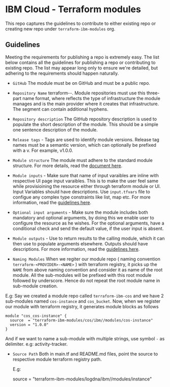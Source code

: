 # IBM Cloud - Terraform modules

This repo captures the guidelines to contribute to either existing repo or creating new repo under `terraform-ibm-modules` org. 

## Guidelines

 Meeting the requirements for publishing a repo is extremely easy. The list below contains all the guidelines for publishing a repo or contributing to existing repo. The list may appear long only to ensure we're detailed, but adhering to the requirements should happen naturally.

* `GitHub` The module must be on GitHub and must be a public repo.

* `Repository Name` terraform-<PROVIDER>-<NAME>. Module repositories must use this three-part name format, where <NAME> reflects the type of infrastructure the module manages and <PROVIDER> is the main provider where it creates that infrastructure. The <NAME> segment can contain additional hyphens. 

* `Repository description` The GitHub repository description is used to populate the short description of the module. This should be a simple one sentence description of the module.

* `Release tags` - Tags are used to identify module versions. Release tag names must be a semantic version, which can optionally be prefixed with a v. For example, v1.0.0.

* `Module structure` The module must adhere to the standard module structure. For more details, read the [document here](module_structure.md).

* `Module inputs` - Make sure that name of input varaibles are inline with respective UI page input varaibles. This is to make the user feel same while provisioining the resource either through terraform module or UI. Input Variables should have descriptions.  Use `input.tfvars` file to configue any complex type constraints like list, map etc. For more information, read the [guidelines here](input_variables.md). 

* `Optional input arguments` - Make sure the module includes both mandatory and optional arguments, by doing this we enable user to configure the resource as he wishes. For the optional arguments, have a conditional check and send the default value, if the user input is absent.  

* `Module outputs` - Use to return results to the calling module, which it can then use to populate arguments elsewhere. Outputs should have descriptions. For more information, read the [guidelines here](output_values.md). 

* `Naming Modules` When we regiter our module repo ( naming convention `terraform-<PROVIDER>-<NAME>` ) with terraform registry, it picks up the `NAME` from above naming convention and consider it as name of the root module. All the sub-modules will be prefixed with this root module followed by underscore. Hence do not repeat the root module name in sub-module creation.

E.g: Say we created a module repo called `terraform-ibm-cos` and we have 2 sub-modules named `cos-instance` and `cos_bucket`. Now, when we register our module with terraform registry, it generates module blocks as follows

```
module "cos_cos-instance" {
  source  = "terraform-ibm-modules/cos/ibm//modules/cos-instance"
  version = "1.0.0"
} 
```

And if we want to name a sub-module with multiple strings, use symbol `-` as delimiter. e.g: activity-tracker.

* `Source Path` Both in main.tf and README.md files, point the source to respective module terraform registry path.

    E.g:  

    source  = "terraform-ibm-modules/logdna/ibm//modules/instance"


    